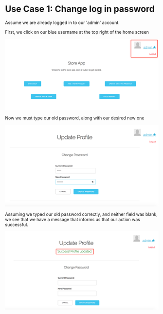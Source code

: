 # Use Case 1: Change log in password

Assume we are already logged in to our 'admin' account.

First, we click on our blue username at the top right of the home screen

![see images/usecase1_c.png](images/usecase1_c.png)

Now we must type our old password, along with our desired new one

![see images/usecase2_b.png](images/usecase2_b.png)

Assuming we typed our old password correctly, and neither field was blank, we see that we have a message that informs us that our action was successful.

![see images/usecase2_c.png](images/usecase2_c.png)